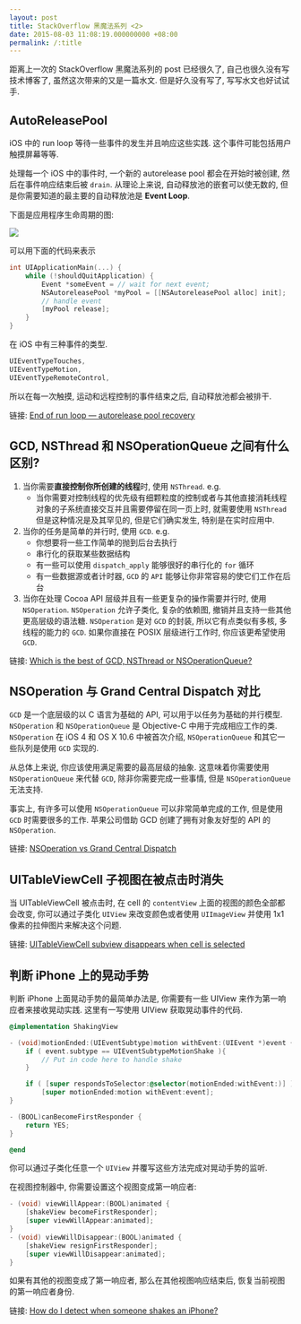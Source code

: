 ```yaml
---
layout: post
title: StackOverflow 黑魔法系列 <2>
date: 2015-08-03 11:08:19.000000000 +08:00
permalink: /:title
---
```

距离上一次的 StackOverflow 黑魔法系列的 post 已经很久了, 自己也很久没有写技术博客了, 虽然这次带来的又是一篇水文. 但是好久没有写了, 写写水文也好试试手.

## AutoReleasePool

iOS 中的 run loop 等待一些事件的发生并且响应这些实践. 这个事件可能包括用户触摸屏幕等等.

处理每一个 iOS 中的事件时, 一个新的 autorelease pool 都会在开始时被创建, 然后在事件响应结束后被 `drain`. 从理论上来说, 自动释放池的嵌套可以使无数的, 但是你需要知道的最主要的自动释放池是 **Event Loop**.

下面是应用程序生命周期的图:

![](/content/images/2015/08/nBjxr.jpg)

可以用下面的代码来表示

```objectivec
int UIApplicationMain(...) {
    while (!shouldQuitApplication) {
        Event *someEvent = // wait for next event;
        NSAutoreleasePool *myPool = [[NSAutoreleasePool alloc] init];
        // handle event
        [myPool release];
    }
}
```

在 iOS 中有三种事件的类型.

```objectivec
UIEventTypeTouches,
UIEventTypeMotion,
UIEventTypeRemoteControl,
```

所以在每一次触摸, 运动和远程控制的事件结束之后, 自动释放池都会被排干.

链接: [End of run loop — autorelease pool recovery](http://stackoverflow.com/questions/5766839/end-of-run-loop-autorelease-pool-recovery
)

## GCD, NSThread 和 NSOperationQueue 之间有什么区别?

1. 当你需要**直接控制你所创建的线程**时, 使用 `NSThread`. e.g. 
    * 当你需要对控制线程的优先级有细颗粒度的控制或者与其他直接消耗线程对象的子系统直接交互并且需要停留在同一页上时, 就需要使用 `NSThread` 但是这种情况是及其罕见的, 但是它们确实发生, 特别是在实时应用中.
2. 当你的任务是简单的并行时, 使用 `GCD`. e.g.
    * 你想要将一些工作简单的抛到后台去执行
    * 串行化的获取某些数据结构
    * 有一些可以使用 `dispatch_apply` 能够很好的串行化的 `for` 循环
    * 有一些数据源或者计时器, `GCD` 的 `API` 能够让你非常容易的使它们工作在后台
3. 当你在处理 Cocoa API 层级并且有一些更复杂的操作需要并行时, 使用 `NSOperation`. `NSOperation` 允许子类化, 复杂的依赖图, 撤销并且支持一些其他更高层级的语法糖. `NSOperation` 是对 `GCD` 的封装, 所以它有点类似有多核, 多线程的能力的 `GCD`. 如果你直接在 POSIX 层级进行工作时, 你应该更希望使用 `GCD`.

链接: [Which is the best of GCD, NSThread or NSOperationQueue?](http://stackoverflow.com/questions/12995344/which-is-the-best-of-gcd-nsthread-or-nsoperationqueue
)

## NSOperation 与 Grand Central Dispatch 对比

`GCD` 是一个底层级的以 C 语言为基础的 API, 可以用于以任务为基础的并行模型. `NSOperation` 和 `NSOperationQueue` 是 Objective-C 中用于完成相应工作的类. `NSOperation` 在 iOS 4 和 OS X 10.6 中被首次介绍, `NSOperationQueue` 和其它一些队列是使用 `GCD` 实现的.

从总体上来说, 你应该使用满足需要的最高层级的抽象. 这意味着你需要使用 `NSOperationQueue` 来代替 `GCD`, 除非你需要完成一些事情, 但是 `NSOperationQueue` 无法支持.

事实上, 有许多可以使用 `NSOperationQueue` 可以非常简单完成的工作, 但是使用 `GCD` 时需要很多的工作. 苹果公司借助 GCD 创建了拥有对象友好型的 API 的 `NSOperation`.

链接: [NSOperation vs Grand Central Dispatch](http://stackoverflow.com/questions/10373331/nsoperation-vs-grand-central-dispatch)

## UITableViewCell 子视图在被点击时消失

当 UITableViewCell 被点击时, 在 cell 的 `contentView` 上面的视图的颜色全部都会改变, 你可以通过子类化 `UIView` 来改变颜色或者使用 `UIImageView` 并使用 1x1 像素的拉伸图片来解决这个问题.

链接: [UITableViewCell subview disappears when cell is selected](http://stackoverflow.com/questions/6745919/uitableviewcell-subview-disappears-when-cell-is-selected)

## 判断 iPhone 上的晃动手势

判断 iPhone 上面晃动手势的最简单办法是, 你需要有一些 UIView 来作为第一响应者来接收晃动实践. 这里有一写使用 UIView 获取晃动事件的代码.

```objectivec
@implementation ShakingView

- (void)motionEnded:(UIEventSubtype)motion withEvent:(UIEvent *)event {
    if ( event.subtype == UIEventSubtypeMotionShake ){
        // Put in code here to handle shake
    }

    if ( [super respondsToSelector:@selector(motionEnded:withEvent:)] )
        [super motionEnded:motion withEvent:event];
}

- (BOOL)canBecomeFirstResponder { 
    return YES; 
}

@end
```

你可以通过子类化任意一个 `UIView` 并覆写这些方法完成对晃动手势的监听.

在视图控制器中, 你需要设置这个视图变成第一响应者:


```objectivec
- (void) viewWillAppear:(BOOL)animated {
    [shakeView becomeFirstResponder];
    [super viewWillAppear:animated];
}
- (void) viewWillDisappear:(BOOL)animated {
    [shakeView resignFirstResponder];
    [super viewWillDisappear:animated];
}
```

如果有其他的视图变成了第一响应者, 那么在其他视图响应结束后, 恢复当前视图的第一响应者身份.

链接: [How do I detect when someone shakes an iPhone?](http://stackoverflow.com/questions/150446/how-do-i-detect-when-someone-shakes-an-iphone)
